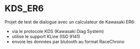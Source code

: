 # KDS_ER6

Projet de test de dialogue avec un calculateur de Kawasaki ER6:

* via le protocole KDS (Kawasaki Diag System)
* utilise le support KLine (ISO 9141)
* envoie les données par blutooth au format RaceChrono
